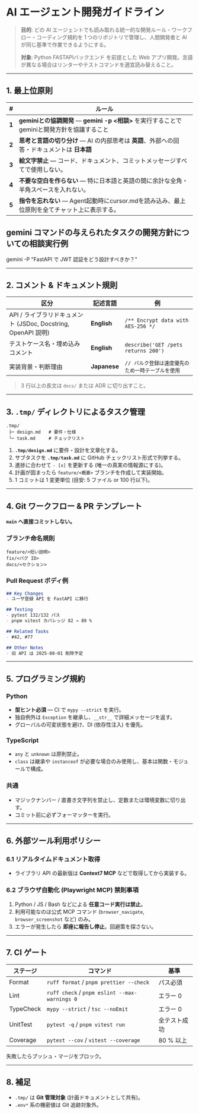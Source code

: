# AI エージェント開発ガイドライン

> **目的**: どの AI エージェントでも読み取れる統一的な開発ルール・ワークフロー・コーディング規約を 1 つのリポジトリで管理し、人間開発者と AI が同じ基準で作業できるようにする。
>
> **対象**: Python FASTAPIバックエンド を前提とした Web アプリ開発。言語が異なる場合はリンターやテストコマンドを適宜読み替えること。

---

## 1. 最上位原則

| #     | ルール                                                                           |
| ----- | -----------------------------------------------------------------------------|
| **1** | **geminiとの協調開発** ― **gemini -p <相談>** を実行することでgeminiと開発方針を協議すること  |
| **2** | **思考と言語の切り分け** ― AI の内部思考は **英語**、外部への回答・ドキュメントは **日本語**          |
| **3** | **絵文字禁止** ― コード、ドキュメント、コミットメッセージすべてで使用しない。                                    |
| **4** | **不要な空白を作らない** ― 特に日本語と英語の間に余計な全角・半角スペースを入れない。                                |
| **5** | **指令を忘れない** ― Agent起動時にcursor.mdを読み込み、最上位原則を全てチャット上に表示する。                                |

## gemini コマンドの与えられたタスクの開発方針についての相談実行例
gemini -P "FastAPI で JWT 認証をどう設計すべきか？"

---

## 2. コメント & ドキュメント規則

| 区分                                               | 記述言語         | 例                                   |
| ------------------------------------------------ | ------------ | ----------------------------------- |
| API / ライブラリドキュメント (JSDoc, Docstring, OpenAPI 説明) | **English**  | `/** Encrypt data with AES-256 */`  |
| テストケース名・埋め込みコメント                                 | **English**  | `describe('GET /pets returns 200')` |
| 実装背景・判断理由                                        | **Japanese** | `// バルク登録は速度優先のため一時テーブルを使用`         |

> 3 行以上の長文は `docs/` または ADR に切り出すこと。

---

## 3. `.tmp/` ディレクトリによるタスク管理

```
.tmp/
 ├─ design.md   # 要件・仕様
 └─ task.md     # チェックリスト
```

1. **`.tmp/design.md`** に要件・設計を文章化する。
2. サブタスクを **`.tmp/task.md`** に GitHub チェックリスト形式で列挙する。
3. 進捗に合わせて `- [x]` を更新する (唯一の真実の情報源にする)。
4. 計画が固まったら `feature/<概要>` ブランチを作成して実装開始。
5. 1 コミットは 1 変更単位 (目安: 5 ファイル or 100 行以下)。

---

## 4. Git ワークフロー & PR テンプレート

**`main` へ直接コミットしない。** 

### ブランチ命名規則

```
feature/<短い説明>
fix/<バグ ID>
docs/<セクション>
```

### Pull Request ボディ例

```md
## Key Changes
- ユーザ登録 API を FastAPI に移行

## Testing
- pytest 132/132 パス
- pnpm vitest カバレッジ 82 → 89 %

## Related Tasks
- #42, #77

## Other Notes
- 旧 API は 2025-08-01 削除予定
```

---

## 5. プログラミング規約

### Python

* **型ヒント必須** ― CI で `mypy --strict` を実行。
* 独自例外は `Exception` を継承し、`__str__` で詳細メッセージを返す。
* グローバルの可変状態を避け、DI (依存性注入) を優先。

### TypeScript

* `any` と `unknown` は原則禁止。
* `class` は継承や `instanceof` が必要な場合のみ使用し、基本は関数・モジュールで構成。

### 共通

* マジックナンバー / 直書き文字列を禁止し、定数または環境変数に切り出す。
* コミット前に必ずフォーマッターを実行。

---

## 6. 外部ツール利用ポリシー

### 6.1 リアルタイムドキュメント取得

* ライブラリ API の最新版は **Context7 MCP** などで取得してから実装する。

### 6.2 ブラウザ自動化 (Playwright MCP) 禁則事項

1. Python / JS / Bash などによる **任意コード実行は禁止**。
2. 利用可能なのは公式 MCP コマンド (`browser_navigate`, `browser_screenshot` など) のみ。
3. エラーが発生したら **即座に報告し停止**。回避策を探さない。

---

## 7. CI ゲート

| ステージ      | コマンド                                          | 基準      |
| --------- | --------------------------------------------- | ------- |
| Format    | `ruff format` / `pnpm prettier --check`       | パス必須    |
| Lint      | `ruff check` / `pnpm eslint --max-warnings 0` | エラー 0   |
| TypeCheck | `mypy --strict` / `tsc --noEmit`              | エラー 0   |
| UnitTest  | `pytest -q` / `pnpm vitest run`               | 全テスト成功  |
| Coverage  | `pytest --cov` / `vitest --coverage`          | 80 % 以上 |

失敗したらプッシュ・マージをブロック。

---

## 8. 補足

* `.tmp/` は **Git 管理対象** (計画ドキュメントとして共有)。
* `.env*` 系の機密値は Git 追跡対象外。
